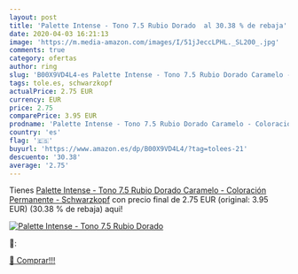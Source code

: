 ```yaml
---
layout: post
title: 'Palette Intense - Tono 7.5 Rubio Dorado  al 30.38 % de rebaja'
date: 2020-04-03 16:21:13
image: 'https://m.media-amazon.com/images/I/51jJeccLPHL._SL200_.jpg'
comments: true
category: ofertas
author: ring
slug: 'B00X9VD4L4-es Palette Intense - Tono 7.5 Rubio Dorado Caramelo -...'
tags: tole.es, schwarzkopf
actualPrice: 2.75 EUR
currency: EUR
price: 2.75
comparePrice: 3.95 EUR
prodname: 'Palette Intense - Tono 7.5 Rubio Dorado Caramelo - Coloración Permanente - Schwarzkopf'
country: 'es'
flag: '🇪🇸'
buyurl: 'https://www.amazon.es/dp/B00X9VD4L4/?tag=tolees-21'
descuento: '30.38'
average: '2.75'
---
```


Tienes [Palette Intense - Tono 7.5 Rubio Dorado Caramelo - Coloración Permanente - Schwarzkopf](https://www.amazon.es/dp/B00X9VD4L4/?tag=tolees-21) con precio final de  2.75 EUR (original: 3.95 EUR) (30.38 %  de rebaja) aqui!

[![Palette Intense - Tono 7.5 Rubio Dorado ](https://m.media-amazon.com/images/I/51jJeccLPHL._SL200_.jpg)](https://www.amazon.es/dp/B00X9VD4L4/?tag=tolees-21)

🔎:


[🛒 Comprar!!!](https://www.amazon.es/dp/B00X9VD4L4/?tag=tolees-21)
